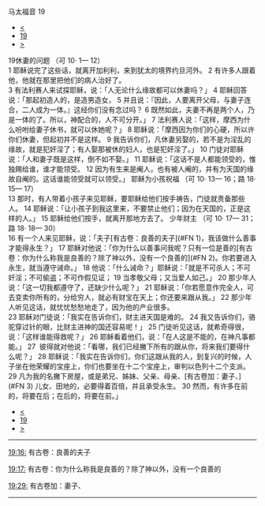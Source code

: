 ﻿





 马太福音 19




* [<](bible/MAT18.md)
* [19](bible/MAT.md)
* [>](bible/MAT20.md)



 
19休妻的问题 （可 10· 1— 12）  
1 耶稣说完了这些话，就离开加利利，来到犹太的境界约旦河外。 
2 有许多人跟着他，他就在那里把他们的病人治好了。  
3 有法利赛人来试探耶稣，说：「人无论什么缘故都可以休妻吗？」 
4 耶稣回答说：「那起初造人的，是造男造女， 
5 并且说：『因此，人要离开父母，与妻子连合，二人成为一体。』这经你们没有念过吗？ 
6 既然如此，夫妻不再是两个人，乃是一体的了。所以，神配合的，人不可分开。」 
7 法利赛人说：「这样，摩西为什么吩咐给妻子休书，就可以休她呢？」 
8 耶稣说：「摩西因为你们的心硬，所以许你们休妻，但起初并不是这样。 
9 我告诉你们，凡休妻另娶的，若不是为淫乱的缘故，就是犯奸淫了；有人娶那被休的妇人，也是犯奸淫了。」 
10 门徒对耶稣说：「人和妻子既是这样，倒不如不娶。」 
11 耶稣说：「这话不是人都能领受的，惟独赐给谁，谁才能领受。 
12 因为有生来是阉人，也有被人阉的，并有为天国的缘故自阉的。这话谁能领受就可以领受。」 耶稣为小孩祝福 （可 10· 13— 16；路 18· 15— 17）  
13 那时，有人带着小孩子来见耶稣，要耶稣给他们按手祷告，门徒就责备那些人。 
14 耶稣说：「让小孩子到我这里来，不要禁止他们；因为在天国的，正是这样的人。」 
15 耶稣给他们按手，就离开那地方去了。 少年财主 （可 10· 17— 31；路 18· 18— 30）  
16 有一个人来见耶稣，说：「夫子[有古卷：良善的夫子](#FN 1)，我该做什么善事才能得永生？」 
17 耶稣对他说：「你为什么以善事问我呢？只有一位是善的[有古卷：你为什么称我是良善的？除了神以外，没有一个良善的](#FN 2)。你若要进入永生，就当遵守诫命。」 
18 他说：「什么诫命？」耶稣说：「就是不可杀人；不可奸淫；不可偷盗；不可作假见证； 
19 当孝敬父母；又当爱人如己。」 
20 那少年人说：「这一切我都遵守了，还缺少什么呢？」 
21 耶稣说：「你若愿意作完全人，可去变卖你所有的，分给穷人，就必有财宝在天上；你还要来跟从我。」 
22 那少年人听见这话，就忧忧愁愁地走了，因为他的产业很多。  
23 耶稣对门徒说：「我实在告诉你们，财主进天国是难的。 
24 我又告诉你们，骆驼穿过针的眼，比财主进神的国还容易呢！」 
25 门徒听见这话，就希奇得很，说：「这样谁能得救呢？」 
26 耶稣看着他们，说：「在人这是不能的，在神凡事都能。」 
27  彼得就对他说：「看哪，我们已经撇下所有的跟从你，将来我们要得什么呢？」 
28 耶稣说：「我实在告诉你们，你们这跟从我的人，到复兴的时候，人子坐在他荣耀的宝座上，你们也要坐在十二个宝座上，审判以色列十二个支派。 
29 凡为我的名撇下房屋，或是弟兄、姊妹、父亲、母亲、[有古卷加：妻子、](#FN 3) 儿女、田地的，必要得着百倍，并且承受永生。 
30 然而，有许多在前的，将要在后；在后的，将要在前。」 
* [<](bible/MAT18.md)
* [19](bible/MAT.md)
* [>](bible/MAT20.md)





---


[19:16:](#V16)
有古卷：良善的夫子


[19:17:](#V17)
有古卷：你为什么称我是良善的？除了神以外，没有一个良善的


[19:29:](#V29)
有古卷加：妻子、




---









